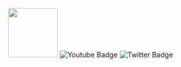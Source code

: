 
<div id="header" align="center">
 <img src="https://media.giphy.com/media/M9gbBd9nbDrOTu1Mqx/giphy.gif" width="100"/>
 <img src="https://img.shields.io/badge/YouTube-red?style=for-the-badge&logo=youtube&logoColor=white" alt="Youtube Badge"/>
 <img src="https://img.shields.io/badge/Twitter-blue?style=for-the-badge&logo=twitter&logoColor=white" alt="Twitter Badge"/>
</div>
